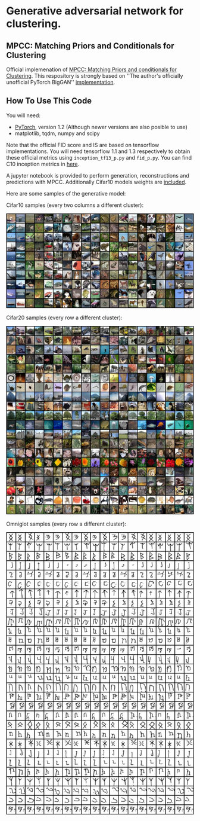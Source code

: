 # Generative adversarial network for clustering. 

## MPCC: Matching Priors and Conditionals for Clustering
	
Official implemenation of [MPCC: Matching Priors and conditionals for Clustering](https://arxiv.org/abs/2008.09641). This respository is strongly based on ''The author's officially unofficial PyTorch BigGAN'' [implementation](https://github.com/ajbrock/BigGAN-PyTorch).

## How To Use This Code
You will need:

- [PyTorch](https://PyTorch.org/), version 1.2 (Although newer versions are also posible to use)
- matplotlib, tqdm, numpy and scipy

Note that the official FID score and IS are based on tensorflow implementations. You will need tensorflow 1.1 and 1.3 respectively to obtain these official metrics using `inception_tf13_p.py` and `fid_p.py`. You can find C10 inception metrics in [here](https://drive.google.com/file/d/1TjwetbupClCWxDUtA8qcDFK1lxzf4a90/view?usp=sharing).

A jupyter notebook is provided to perform generation, reconstructions and predictions with MPCC. Additionally Cifar10 models weights are [included](https://drive.google.com/file/d/1TjwetbupClCWxDUtA8qcDFK1lxzf4a90/view?usp=sharing).

Here are some samples of the generative model:

Cifar10 samples (every two columns a different cluster):

![Cifar10 samples](imgs/samples_cifar.jpg?raw=true "Cifar10 samples")


Cifar20 samples (every row a different cluster):

![Cifar20 samples](imgs/Add_samples_C20.jpg?raw=true "Cifar20 samples")

Omniglot samples (every row a different cluster): 

![Omniglot samples](imgs/Add_samplesOmni.jpg?raw=true "Omniglot samples")


